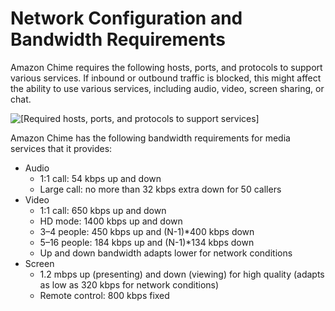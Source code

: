 # Network Configuration and Bandwidth Requirements<a name="network-config"></a>

Amazon Chime requires the following hosts, ports, and protocols to support various services\. If inbound or outbound traffic is blocked, this might affect the ability to use various services, including audio, video, screen sharing, or chat\. 

![\[Required hosts, ports, and protocols to support services\]](http://docs.aws.amazon.com/chime/latest/ag/images/hosts_new.PNG)

Amazon Chime has the following bandwidth requirements for media services that it provides:
+ Audio 
  + 1:1 call: 54 kbps up and down
  + Large call: no more than 32 kbps extra down for 50 callers
+ Video
  + 1:1 call: 650 kbps up and down
  + HD mode: 1400 kbps up and down
  + 3–4 people: 450 kbps up and \(N\-1\)\*400 kbps down
  + 5–16 people: 184 kbps up and \(N\-1\)\*134 kbps down
  + Up and down bandwidth adapts lower for network conditions
+ Screen
  + 1\.2 mbps up \(presenting\) and down \(viewing\) for high quality \(adapts as low as 320 kbps for network conditions\)
  + Remote control: 800 kbps fixed